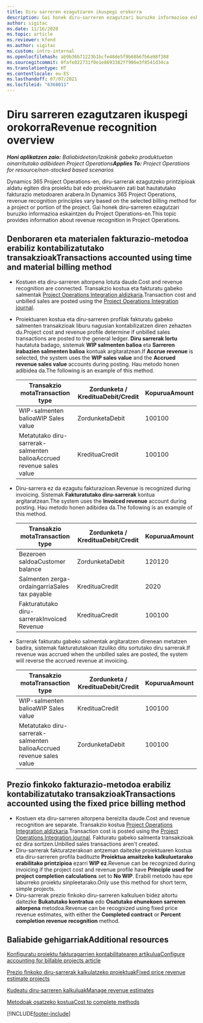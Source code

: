 ```yaml
---
title: Diru sarreren ezagutzaren ikuspegi orokorra
description: Gai honek diru-sarreren ezagutzari buruzko informazioa eskaintzen du Project Operations-en.
author: sigitac
ms.date: 11/16/2020
ms.topic: article
ms.reviewer: kfend
ms.author: sigitac
ms.custom: intro-internal
ms.openlocfilehash: ab9b36b71223b1bcfe48de5f9b68b6fb6a98f388
ms.sourcegitcommit: 0fafe022731f0e1e8693382ff906e3f8541d34ca
ms.translationtype: HT
ms.contentlocale: eu-ES
ms.lasthandoff: 07/07/2021
ms.locfileid: "6368011"
---
```

# <a name="revenue-recognition-overview"></a><span data-ttu-id="69f58-103">Diru sarreren ezagutzaren ikuspegi orokorra</span><span class="sxs-lookup"><span data-stu-id="69f58-103">Revenue recognition overview</span></span>

<span data-ttu-id="69f58-104">_**Honi aplikatzen zaio:** Baliabideetan/Izakinik gabeko produktuetan oinarritutako adibideen Project Operations_</span><span class="sxs-lookup"><span data-stu-id="69f58-104">_**Applies To:** Project Operations for resource/non-stocked based scenarios_</span></span>

<span data-ttu-id="69f58-105">Dynamics 365 Project Operations-en, diru-sarrerak ezagutzeko printzipioak aldatu egiten dira proiektu bat edo proiektuaren zati bat hautatutako fakturazio metodoaren arabera.</span><span class="sxs-lookup"><span data-stu-id="69f58-105">In Dynamics 365 Project Operations, revenue recognition principles vary based on the selected billing method for a project or portion of the project.</span></span> <span data-ttu-id="69f58-106">Gai honek diru-sarreren ezagutzari buruzko informazioa eskaintzen du Project Operations-en.</span><span class="sxs-lookup"><span data-stu-id="69f58-106">This topic provides information about revenue recognition in Project Operations.</span></span>

## <a name="transactions-accounted-using-time-and-material-billing-method"></a><span data-ttu-id="69f58-107">Denboraren eta materialen fakturazio-metodoa erabiliz kontabilizatutako transakzioak</span><span class="sxs-lookup"><span data-stu-id="69f58-107">Transactions accounted using time and material billing method</span></span>

- <span data-ttu-id="69f58-108">Kostuen eta diru-sarreren aitorpena lotuta daude.</span><span class="sxs-lookup"><span data-stu-id="69f58-108">Cost and revenue recognition are connected.</span></span> <span data-ttu-id="69f58-109">Transakzio kostua eta fakturatu gabeko salmentak [Project Operations Integration aldizkaria](../project-accounting/project-operations-integration-journal.md).</span><span class="sxs-lookup"><span data-stu-id="69f58-109">Transaction cost and unbilled sales are posted using the [Project Operations Integration journal](../project-accounting/project-operations-integration-journal.md).</span></span>
- <span data-ttu-id="69f58-110">Proiektuaren kostua eta diru-sarreren profilak fakturatu gabeko salmenten transakzioak liburu nagusian kontabilizatzen diren zehazten du.</span><span class="sxs-lookup"><span data-stu-id="69f58-110">Project cost and revenue profile determine if unbilled sales transactions are posted to the general ledger.</span></span> <span data-ttu-id="69f58-111">**Diru sarrerak lortu** hautatuta badago, sistemak **WIP salmenten balioa** eta **Sarreren irabazien salmenten balioa** kontuak argitaratzean.</span><span class="sxs-lookup"><span data-stu-id="69f58-111">If **Accrue revenue** is selected, the system uses the **WIP sales value** and the **Accrued revenue sales value** accounts during posting.</span></span> <span data-ttu-id="69f58-112">Hau metodo honen adibidea da.</span><span class="sxs-lookup"><span data-stu-id="69f58-112">The following is an example of this method.</span></span>  

  | <span data-ttu-id="69f58-113">Transakzio mota</span><span class="sxs-lookup"><span data-stu-id="69f58-113">Transaction type</span></span> | <span data-ttu-id="69f58-114">Zordunketa / Kreditua</span><span class="sxs-lookup"><span data-stu-id="69f58-114">Debit/Credit</span></span> | <span data-ttu-id="69f58-115">Kopurua</span><span class="sxs-lookup"><span data-stu-id="69f58-115">Amount</span></span> |
  | --- | --- | --- |
  | <span data-ttu-id="69f58-116">WIP-salmenten balioa</span><span class="sxs-lookup"><span data-stu-id="69f58-116">WIP Sales value</span></span> | <span data-ttu-id="69f58-117">Zordunketa</span><span class="sxs-lookup"><span data-stu-id="69f58-117">Debit</span></span> | <span data-ttu-id="69f58-118">100</span><span class="sxs-lookup"><span data-stu-id="69f58-118">100</span></span> |
  | <span data-ttu-id="69f58-119">Metatutako diru-sarrerak-salmenten balioa</span><span class="sxs-lookup"><span data-stu-id="69f58-119">Accrued revenue sales value</span></span> | <span data-ttu-id="69f58-120">Kreditua</span><span class="sxs-lookup"><span data-stu-id="69f58-120">Credit</span></span> | <span data-ttu-id="69f58-121">100</span><span class="sxs-lookup"><span data-stu-id="69f58-121">100</span></span> |

- <span data-ttu-id="69f58-122">Diru-sarrera ez da ezagutu fakturazioan.</span><span class="sxs-lookup"><span data-stu-id="69f58-122">Revenue is recognized during invoicing.</span></span> <span data-ttu-id="69f58-123">Sistemak **Fakturatutako diru-sarrerak** kontua argitaratzean.</span><span class="sxs-lookup"><span data-stu-id="69f58-123">The system uses the **Invoiced revenue** account during posting.</span></span> <span data-ttu-id="69f58-124">Hau metodo honen adibidea da.</span><span class="sxs-lookup"><span data-stu-id="69f58-124">The following is an example of this method.</span></span>  

  | <span data-ttu-id="69f58-125">Transakzio mota</span><span class="sxs-lookup"><span data-stu-id="69f58-125">Transaction type</span></span> | <span data-ttu-id="69f58-126">Zordunketa / Kreditua</span><span class="sxs-lookup"><span data-stu-id="69f58-126">Debit/Credit</span></span> | <span data-ttu-id="69f58-127">Kopurua</span><span class="sxs-lookup"><span data-stu-id="69f58-127">Amount</span></span> |
  | --- | --- | --- |
  | <span data-ttu-id="69f58-128">Bezeroen saldoa</span><span class="sxs-lookup"><span data-stu-id="69f58-128">Customer balance</span></span> | <span data-ttu-id="69f58-129">Zordunketa</span><span class="sxs-lookup"><span data-stu-id="69f58-129">Debit</span></span> | <span data-ttu-id="69f58-130">120</span><span class="sxs-lookup"><span data-stu-id="69f58-130">120</span></span> |
  | <span data-ttu-id="69f58-131">Salmenten zerga-ordaingarria</span><span class="sxs-lookup"><span data-stu-id="69f58-131">Sales tax payable</span></span> | <span data-ttu-id="69f58-132">Kreditua</span><span class="sxs-lookup"><span data-stu-id="69f58-132">Credit</span></span> | <span data-ttu-id="69f58-133">20</span><span class="sxs-lookup"><span data-stu-id="69f58-133">20</span></span> |
  | <span data-ttu-id="69f58-134">Fakturatutako diru-sarrerak</span><span class="sxs-lookup"><span data-stu-id="69f58-134">Invoiced Revenue</span></span> | <span data-ttu-id="69f58-135">Kreditua</span><span class="sxs-lookup"><span data-stu-id="69f58-135">Credit</span></span> | <span data-ttu-id="69f58-136">100</span><span class="sxs-lookup"><span data-stu-id="69f58-136">100</span></span> |

- <span data-ttu-id="69f58-137">Sarrerak fakturatu gabeko salmentak argitaratzen direnean metatzen badira, sistemak fakturatutakoan itzuliko ditu sortutako diru sarrerak.</span><span class="sxs-lookup"><span data-stu-id="69f58-137">If revenue was accrued when the unbilled sales are posted, the system will reverse the accrued revenue at invoicing.</span></span>

  | <span data-ttu-id="69f58-138">Transakzio mota</span><span class="sxs-lookup"><span data-stu-id="69f58-138">Transaction type</span></span> | <span data-ttu-id="69f58-139">Zordunketa / Kreditua</span><span class="sxs-lookup"><span data-stu-id="69f58-139">Debit/Credit</span></span> | <span data-ttu-id="69f58-140">Kopurua</span><span class="sxs-lookup"><span data-stu-id="69f58-140">Amount</span></span> |
  | --- | --- | --- |
  | <span data-ttu-id="69f58-141">WIP-salmenten balioa</span><span class="sxs-lookup"><span data-stu-id="69f58-141">WIP Sales value</span></span> | <span data-ttu-id="69f58-142">Kreditua</span><span class="sxs-lookup"><span data-stu-id="69f58-142">Credit</span></span> | <span data-ttu-id="69f58-143">100</span><span class="sxs-lookup"><span data-stu-id="69f58-143">100</span></span> |
  | <span data-ttu-id="69f58-144">Metatutako diru-sarrerak-salmenten balioa</span><span class="sxs-lookup"><span data-stu-id="69f58-144">Accrued revenue sales value</span></span> | <span data-ttu-id="69f58-145">Zordunketa</span><span class="sxs-lookup"><span data-stu-id="69f58-145">Debit</span></span> | <span data-ttu-id="69f58-146">100</span><span class="sxs-lookup"><span data-stu-id="69f58-146">100</span></span> |

## <a name="transactions-accounted-using-the-fixed-price-billing-method"></a><span data-ttu-id="69f58-147">Prezio finkoko fakturazio-metodoa erabiliz kontabilizatutako transakzioak</span><span class="sxs-lookup"><span data-stu-id="69f58-147">Transactions accounted using the fixed price billing method</span></span>

- <span data-ttu-id="69f58-148">Kostuen eta diru-sarreren aitorpena bereizita daude.</span><span class="sxs-lookup"><span data-stu-id="69f58-148">Cost and revenue recognition are separate.</span></span> <span data-ttu-id="69f58-149">Transakzio kostua [Project Operations Integration aldizkaria](../project-accounting/project-operations-integration-journal.md).</span><span class="sxs-lookup"><span data-stu-id="69f58-149">Transaction cost is posted using the [Project Operations Integration journal](../project-accounting/project-operations-integration-journal.md).</span></span> <span data-ttu-id="69f58-150">Fakturatu gabeko salmenta transakzioak ez dira sortzen.</span><span class="sxs-lookup"><span data-stu-id="69f58-150">Unbilled sales transactions aren't created.</span></span>
- <span data-ttu-id="69f58-151">Diru-sarrerak fakturatzerakoan antzeman daitezke proiektuaren kostua eta diru-sarreren profila badituzte **Proiektua amaitzeko kalkuluetarako erabilitako printzipioa** ezarri **WIP ez**.</span><span class="sxs-lookup"><span data-stu-id="69f58-151">Revenue can be recognized during invoicing if the project cost and revenue profile have **Principle used for project completion calculations** set to **No WIP**.</span></span> <span data-ttu-id="69f58-152">Erabili metodo hau epe laburreko proiektu sinpleetarako.</span><span class="sxs-lookup"><span data-stu-id="69f58-152">Only use this method for short term, simple projects.</span></span>
- <span data-ttu-id="69f58-153">Diru-sarrerak prezio finkoko diru-sarreren kalkuluen bidez aitortu daitezke **Bukatutako kontratua** edo **Osatutako ehunekoen sarreren aitorpena** metodoa.</span><span class="sxs-lookup"><span data-stu-id="69f58-153">Revenue can be recognized using fixed price revenue estimates, with either the **Completed contract** or **Percent completion revenue recognition** method.</span></span>

## <a name="additional-resources"></a><span data-ttu-id="69f58-154">Baliabide gehigarriak</span><span class="sxs-lookup"><span data-stu-id="69f58-154">Additional resources</span></span>
[<span data-ttu-id="69f58-155">Konfiguratu proiektu fakturagarrien kontabilitatearen artikulua</span><span class="sxs-lookup"><span data-stu-id="69f58-155">Configure accounting for billable projects article</span></span>](../project-accounting/configure-accounting-billable-projects.md)

[<span data-ttu-id="69f58-156">Prezio finkoko diru-sarrerak kalkulatzeko proiektuak</span><span class="sxs-lookup"><span data-stu-id="69f58-156">Fixed price revenue estimate projects</span></span>](rev-rec-percentage-completion-method.md)

[<span data-ttu-id="69f58-157">Kudeatu diru-sarreren kalkuluak</span><span class="sxs-lookup"><span data-stu-id="69f58-157">Manage revenue estimates</span></span>](rev-rec-completed-contract-method.md)

[<span data-ttu-id="69f58-158">Metodoak osatzeko kostua</span><span class="sxs-lookup"><span data-stu-id="69f58-158">Cost to complete methods</span></span>](cost-complete-methods.md)


[!INCLUDE[footer-include](../includes/footer-banner.md)]